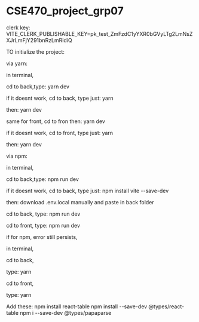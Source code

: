 # CSE470_project_grp07

clerk key: VITE_CLERK_PUBLISHABLE_KEY=pk_test_ZmFzdC1yYXR0bGVyLTg2LmNsZXJrLmFjY291bnRzLmRldiQ


TO initialize the project:


via yarn:


in terminal,


cd to back,type: yarn dev


if it doesnt work, cd to back, type just: yarn


then: yarn dev


same for front, cd to fron then: yarn dev


if it doesnt work, cd to front, type just: yarn


then: yarn dev







via npm:


in terminal,


cd to back,type: npm run dev


if it doesnt work, cd to back, type just: npm install vite --save-dev


then: download .env.local manually and paste in back folder


cd to back, type: npm run dev


cd to front, type: npm run dev




if for npm, error still persists, 


in terminal,

cd to back,

type: yarn

cd to front,

type: yarn

Add these: 
npm install react-table
npm install --save-dev @types/react-table
npm i --save-dev @types/papaparse
